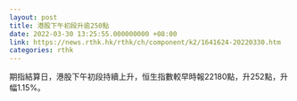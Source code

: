 ```yaml
---
layout: post
title: 港股下午初段升逾250點
date: 2022-03-30 13:25:55.000000000 +08:00
link: https://news.rthk.hk/rthk/ch/component/k2/1641624-20220330.htm
categories: rthk
---
```


期指結算日，港股下午初段持續上升，恒生指數較早時報22180點，升252點，升幅1.15%。
